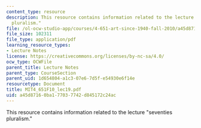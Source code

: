 ```yaml
---
content_type: resource
description: This resource contains information related to the lecture "seventies
  pluralism."
file: /ol-ocw-studio-app/courses/4-651-art-since-1940-fall-2010/a45d87160ba177037742d845172c24ac_MIT4_651F10_lec19.pdf
file_size: 102311
file_type: application/pdf
learning_resource_types:
- Lecture Notes
license: https://creativecommons.org/licenses/by-nc-sa/4.0/
ocw_type: OCWFile
parent_title: Lecture Notes
parent_type: CourseSection
parent_uid: 1d654804-a1c3-07e6-7d5f-e54930e6f14e
resourcetype: Document
title: MIT4_651F10_lec19.pdf
uid: a45d8716-0ba1-7703-7742-d845172c24ac
---
```

This resource contains information related to the lecture "seventies pluralism."